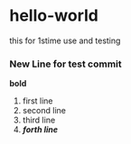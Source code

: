 # hello-world
this for 1stime use and testing 
### New Line for test commit 
**bold**
1. first line
2. second line
3. third line
4. ***forth line***
